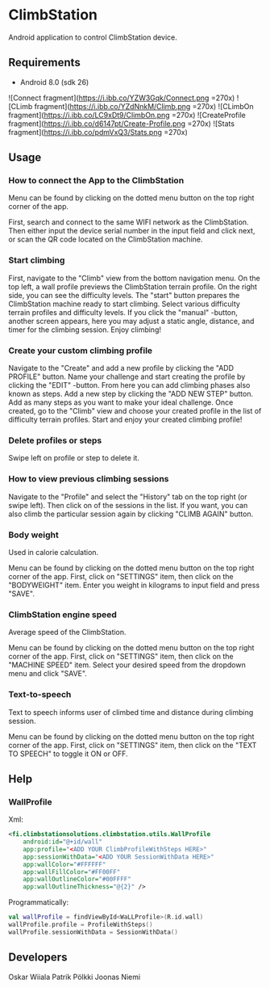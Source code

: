 # ClimbStation
Android application to control ClimbStation device.

## Requirements
- Android 8.0 (sdk 26)

![Connect fragment](https://i.ibb.co/YZW3Gqk/Connect.png =270x)
![CLimb fragment](https://i.ibb.co/YZdNnkM/Climb.png =270x)
![CLimbOn fragment](https://i.ibb.co/LC9xDt9/ClimbOn.png =270x)
![CreateProfile fragment](https://i.ibb.co/d6147pt/Create-Profile.png =270x)
![Stats fragment](https://i.ibb.co/pdmVxQ3/Stats.png =270x)

## Usage
### How to connect the App to the ClimbStation 
Menu can be found by clicking on the dotted menu button on the top right corner of the app.

First, search and connect to the same WIFI network as the ClimbStation. 
Then either input the device serial number in the input field and click next, 
or scan the QR code located on the ClimbStation machine.

### Start climbing 
First, navigate to the "Climb" view from the bottom navigation menu. 
On the top left, a wall profile previews the ClimbStation terrain profile. 
On the right side, you can see the difficulty levels. The "start" button prepares 
the ClimbStation machine ready to start climbing. Select various difficulty terrain 
profiles and difficulty levels. If you click the "manual" -button, another screen appears, 
here you may adjust a static angle, distance, and timer for the climbing session. Enjoy climbing!

### Create your custom climbing profile 
Navigate to the "Create" and add a new profile by clicking the "ADD PROFILE" button. 
Name your challenge and start creating the profile by clicking the "EDIT" -button. 
From here you can add climbing phases also known as steps. 
Add a new step by clicking the "ADD NEW STEP" button.
Add as many steps as you want to make your ideal challenge. 
Once created, go to the "Climb" view and choose your created profile in the list of difficulty terrain profiles. 
Start and enjoy your created climbing profile!

### Delete profiles or steps
Swipe left on profile or step to delete it.

### How to view previous climbing sessions
Navigate to the "Profile" and select the "History" tab on the top right (or swipe left).
Then click on of the sessions in the list. If you want, you can also climb the particular session again by clicking "CLIMB AGAIN" button.

### Body weight
Used in calorie calculation.

Menu can be found by clicking on the dotted menu button on the top right corner of the app. 
First, click on "SETTINGS" item, then click on the "BODYWEIGHT" item.
Enter you weight in kilograms to input field and press "SAVE".

### ClimbStation engine speed
Average speed of the ClimbStation. 

Menu can be found by clicking on the dotted menu button on the top right corner of the app.
First, click on "SETTINGS" item, then click on the "MACHINE SPEED" item.
Select your desired speed from the dropdown menu and click "SAVE".

### Text-to-speech
Text to speech informs user of climbed time and distance during climbing session.

Menu can be found by clicking on the dotted menu button on the top right corner of the app.
First, click on "SETTINGS" item, then click on the "TEXT TO SPEECH" to toggle it ON or OFF.

## Help
### WallProfile
Xml:
```xml
<fi.climbstationsolutions.climbstation.utils.WallProfile
    android:id="@+id/wall"
    app:profile="<ADD YOUR ClimbProfileWithSteps HERE>"
    app:sessionWithData="<ADD YOUR SessionWithData HERE>"
    app:wallColor="#FFFFFF"
    app:wallFillColor="#FF00FF"
    app:wallOutlineColor="#00FFFF"
    app:wallOutlineThickness="@{2}" />
```

Programmatically:
```kotlin
val wallProfile = findViewById<WaLLProfile>(R.id.wall)
wallProfile.profile = ProfileWithSteps()
wallProfile.sessionWithData = SessionWithData()
```

## Developers
Oskar Wiiala
Patrik Pölkki
Joonas Niemi
